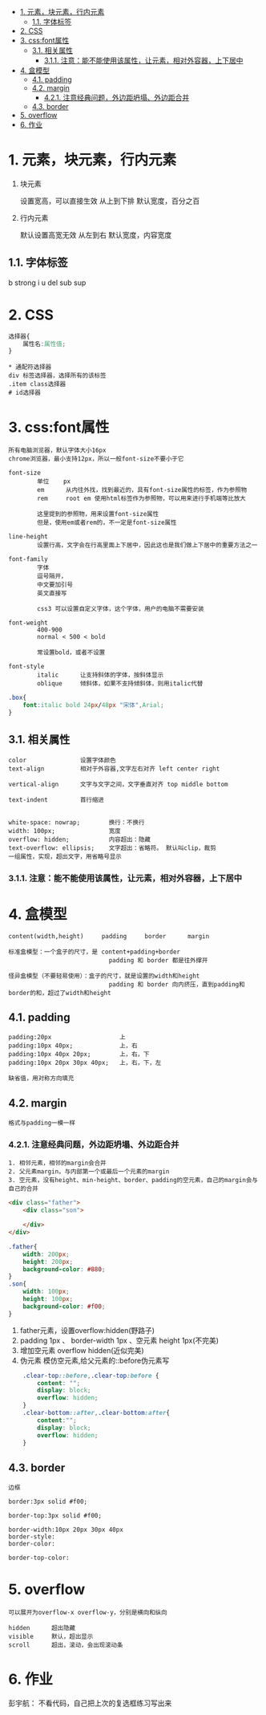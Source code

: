 <!-- TOC -->

- [1. 元素，块元素，行内元素](#1-元素块元素行内元素)
    - [1.1. 字体标签](#11-字体标签)
- [2. CSS](#2-css)
- [3. css:font属性](#3-cssfont属性)
    - [3.1. 相关属性](#31-相关属性)
        - [3.1.1. 注意：能不能使用该属性，让元素，相对外容器，上下居中](#311-注意能不能使用该属性让元素相对外容器上下居中)
- [4. 盒模型](#4-盒模型)
    - [4.1. padding](#41-padding)
    - [4.2. margin](#42-margin)
        - [4.2.1. 注意经典问题，外边距坍塌、外边距合并](#421-注意经典问题外边距坍塌外边距合并)
    - [4.3. border](#43-border)
- [5. overflow](#5-overflow)
- [6. 作业](#6-作业)

<!-- /TOC -->
# 1. 元素，块元素，行内元素

1. 块元素

    设置宽高，可以直接生效
    从上到下排
    默认宽度，百分之百

2. 行内元素

    默认设置高宽无效
    从左到右
    默认宽度，内容宽度

## 1.1. 字体标签

b strong
i
u
del
sub
sup

# 2. CSS

```css
选择器{
    属性名:属性值;
}
```

    * 通配符选择器
    div 标签选择器，选择所有的该标签
    .item class选择器
    # id选择器

# 3. css:font属性

    所有电脑浏览器，默认字体大小16px
    chrome浏览器，最小支持12px，所以一般font-size不要小于它

    font-size
            单位    px
            em      从内往外找，找到最近的，具有font-size属性的标签，作为参照物
            rem     root em 使用html标签作为参照物，可以用来进行手机端等比放大

            这里提到的参照物，用来设置font-size属性
            但是，使用em或者rem的，不一定是font-size属性

    line-height
            设置行高，文字会在行高里面上下居中，因此这也是我们做上下居中的重要方法之一

    font-family
            字体
            逗号隔开，
            中文要加引号
            英文直接写

            css3 可以设置自定义字体，这个字体，用户的电脑不需要安装
        
    font-weight
            400-900
            normal < 500 < bold

            常设置bold，或者不设置

    font-style
            italic      让支持斜体的字体，按斜体显示
            oblique     倾斜体，如果不支持倾斜体，则用italic代替

    

```css
.box{
    font:italic bold 24px/48px "宋体",Arial;
}
```

## 3.1. 相关属性
    color               设置字体颜色
    text-align          相对于外容器,文字左右对齐 left center right

    vertical-align      文字与文字之间，文字垂直对齐 top middle bottom

    text-indent         首行缩进


    white-space: nowrap;        换行：不换行
    width: 100px;               宽度
    overflow: hidden;           内容超出：隐藏
    text-overflow: ellipsis;    文字超出：省略符。 默认叫clip，裁剪
    一组属性，实现，超出文字，用省略号显示
    
### 3.1.1. 注意：能不能使用该属性，让元素，相对外容器，上下居中

# 4. 盒模型

    content(width,height)     padding     border      margin

    标准盒模型：一个盒子的尺寸，是 content+padding+border
                                padding 和 border 都是往外撑开

    怪异盒模型（不要轻易使用）：盒子的尺寸，就是设置的width和height
                                padding 和 border 向内挤压，直到padding和border的和，超过了width和height


## 4.1. padding

    padding:20px                   上
    padding:10px 40px;             上，右
    padding:10px 40px 20px;        上，右，下
    padding:10px 20px 30px 40px;   上，右，下，左

    缺省值，用对称方向填充

## 4.2. margin

    格式与padding一模一样

### 4.2.1. 注意经典问题，外边距坍塌、外边距合并

    1. 相邻元素，相邻的margin会合并
    2. 父元素margin，与内部第一个或最后一个元素的margin
    3. 空元素，没有height、min-height、border、padding的空元素，自己的margin会与自己的合并

```html
<div class="father">
    <div class="son">

    </div>
</div>
```

```css
.father{
    width: 200px;
    height: 200px;
    background-color: #880;
}
.son{
    width: 100px;
    height: 100px;
    background-color: #f00;
}   
```

1. father元素，设置overflow:hidden(野路子)
2. padding 1px 、 border-width 1px 、空元素 height 1px(不完美)
3. 增加空元素 overflow hidden(近似完美)
4. 伪元素 模仿空元素,给父元素的::before伪元素写

```css
    .clear-top::before,.clear-top:before {
        content: "";
        display: block;
        overflow: hidden;
    }
    .clear-bottom::after,.clear-bottom:after{
        content:"";
        display: block;
        overflow: hidden;
    }
```

## 4.3. border
    边框

    border:3px solid #f00;

    border-top:3px solid #f00;

    border-width:10px 20px 30px 40px
    border-style:
    border-color:

    border-top-color:
    
# 5. overflow

    可以展开为overflow-x overflow-y，分别是横向和纵向 

    hidden      超出隐藏
    visible     默认，超出显示
    scroll      超出，滚动，会出现滚动条

    
# 6. 作业

彭宇航：
    不看代码，自己把上次的复选框练习写出来